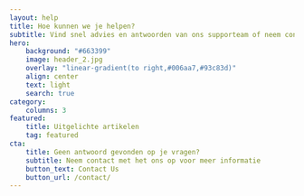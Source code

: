 ```yaml
---
layout: help
title: Hoe kunnen we je helpen?
subtitle: Vind snel advies en antwoorden van ons supporteam of neem contact met ons op
hero:
    background: "#663399"
    image: header_2.jpg
    overlay: "linear-gradient(to right,#006aa7,#93c83d)"
    align: center
    text: light
    search: true
category:
    columns: 3
featured:
    title: Uitgelichte artikelen
    tag: featured
cta:
    title: Geen antwoord gevonden op je vragen?
    subtitle: Neem contact met het ons op voor meer informatie
    button_text: Contact Us   
    button_url: /contact/      
---
```

